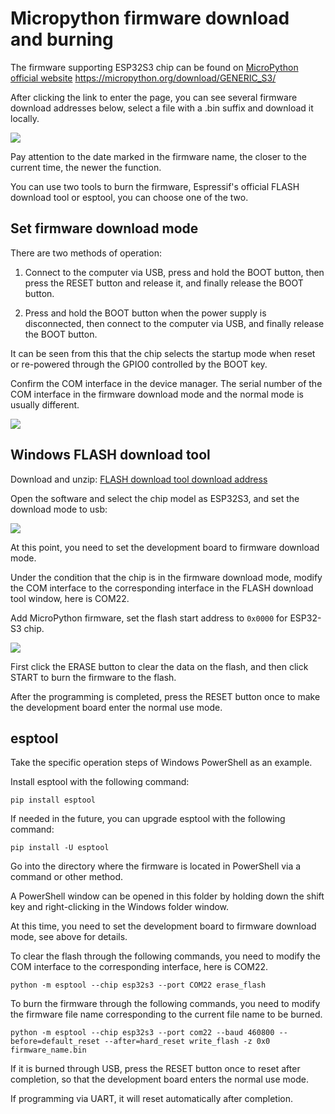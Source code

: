# Micropython firmware download and burning

The firmware supporting ESP32S3 chip can be found on [MicroPython official website](https://micropython.org/) https://micropython.org/download/GENERIC_S3/

After clicking the link to enter the page, you can see several firmware download addresses below, select a file with a .bin suffix and download it locally.

![](../assets/images/Micropython_operating_env_6.png)

Pay attention to the date marked in the firmware name, the closer to the current time, the newer the function.

You can use two tools to burn the firmware, Espressif's official FLASH download tool or esptool, you can choose one of the two.

## Set firmware download mode

There are two methods of operation:

1. Connect to the computer via USB, press and hold the BOOT button, then press the RESET button and release it, and finally release the BOOT button.

2. Press and hold the BOOT button when the power supply is disconnected, then connect to the computer via USB, and finally release the BOOT button.

It can be seen from this that the chip selects the startup mode when reset or re-powered through the GPIO0 controlled by the BOOT key.

Confirm the COM interface in the device manager. The serial number of the COM interface in the firmware download mode and the normal mode is usually different.

![](../assets/images/Micropython_operating_env_5.png)

## Windows FLASH download tool

Download and unzip: [FLASH download tool download address](https://www.espressif.com/zh-hans/support/download/other-tools)

Open the software and select the chip model as ESP32S3, and set the download mode to usb:

![](../assets/images/Micropython_operating_env_7.png)

At this point, you need to set the development board to firmware download mode.

Under the condition that the chip is in the firmware download mode, modify the COM interface to the corresponding interface in the FLASH download tool window, here is COM22.

Add MicroPython firmware, set the flash start address to `0x0000` for ESP32-S3 chip.

![](../assets/images/Micropython_operating_env_8.png)

First click the ERASE button to clear the data on the flash, and then click START to burn the firmware to the flash.

After the programming is completed, press the RESET button once to make the development board enter the normal use mode.

## esptool

Take the specific operation steps of Windows PowerShell as an example.

Install esptool with the following command:

```shell
pip install esptool
````

If needed in the future, you can upgrade esptool with the following command:

```shell
pip install -U esptool
````

Go into the directory where the firmware is located in PowerShell via a command or other method.

A PowerShell window can be opened in this folder by holding down the shift key and right-clicking in the Windows folder window.

At this time, you need to set the development board to firmware download mode, see above for details.

To clear the flash through the following commands, you need to modify the COM interface to the corresponding interface, here is COM22.

```shell
python -m esptool --chip esp32s3 --port COM22 erase_flash
````

To burn the firmware through the following commands, you need to modify the firmware file name corresponding to the current file name to be burned.

```shell
python -m esptool --chip esp32s3 --port com22 --baud 460800 --before=default_reset --after=hard_reset write_flash -z 0x0 firmware_name.bin
````

If it is burned through USB, press the RESET button once to reset after completion, so that the development board enters the normal use mode.

If programming via UART, it will reset automatically after completion.
